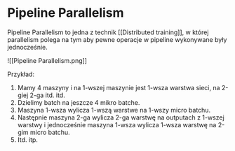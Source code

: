 # Pipeline Parallelism
Pipeline Parallelism to jedna z technik [[Distributed training]], w której parallelism polega na tym aby pewne operacje w pipeline wykonywane były jednocześnie.

![[Pipeline Parallelism.png]]

Przykład:
1. Mamy 4 maszyny i na 1-wszej maszynie jest 1-wsza warstwa sieci, na 2-giej 2-ga itd. itd.
2. Dzielimy batch na jeszcze 4 mikro batche.
3. Maszyna 1-wsza wylicza 1-wszą warstwe na 1-wszy micro batchu.
4. Następnie maszyna 2-ga wylicza 2-ga warstwę na outputach z 1-wszej warstwy i jednocześnie maszyna 1-wsza wylicza 1-wsza warstwę na 2-gim micro batchu.
5. Itd. itp.